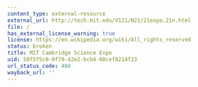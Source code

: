 ```yaml
---
content_type: external-resource
external_url: http://tech.mit.edu/V121/N21/21expo.21n.html
file: /
has_external_license_warning: true
license: https://en.wikipedia.org/wiki/All_rights_reserved
status: broken
title: MIT Cambridge Science Expo
uid: 50f5f5c0-0f79-42e2-bcb4-68cef8214f23
url_status_code: 404
wayback_url: ''
---
```

